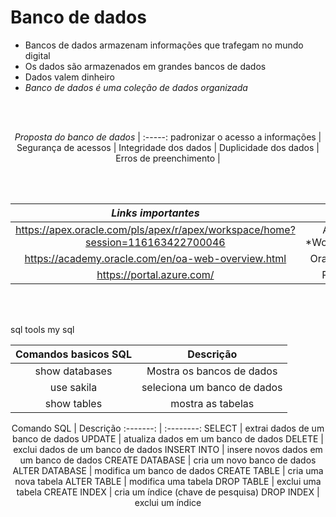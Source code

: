 # Banco de dados
* Bancos de dados armazenam informações que trafegam no mundo digital
* Os dados são armazenados em grandes bancos de dados
* Dados valem dinheiro
* *Banco de dados é uma coleção de dados organizada*


<br>
<br>

<center>

*Proposta do banco de dados* |
:-----: 
padronizar o acesso a informações |
Segurança de acessos |
Integridade dos dados |
Duplicidade dos dados |
Erros de preenchimento |

</center>

<br>
<br>


<center>

*Links importantes* | *Descrição*
:-----: | :----:
 https://apex.oracle.com/pls/apex/r/apex/workspace/home?session=116163422700046 | Apex Oracle (Learn) *Workspace==institucional
https://academy.oracle.com/en/oa-web-overview.html | Oracle academy (course)
https://portal.azure.com/ | Portal Azure (Cloud)

</center>

<br>
<br>

sql tools
my sql
<center>

Comandos basicos SQL | Descrição
:-------: | :--------:
show databases | Mostra os bancos de dados
use sakila | seleciona um banco de dados
show tables | mostra as tabelas
</center>

<center>
Comando SQL | Descrição
:-------: | :--------:
SELECT | extrai dados de um banco de dados
UPDATE | atualiza dados em um banco de dados
DELETE | exclui dados de um banco de dados
INSERT INTO | insere novos dados em um banco de dados
CREATE DATABASE | cria um novo banco de dados
ALTER DATABASE | modifica um banco de dados
CREATE TABLE | cria uma nova tabela
ALTER TABLE | modifica uma tabela
DROP TABLE | exclui uma tabela
CREATE INDEX | cria um índice (chave de pesquisa)
DROP INDEX | exclui um índice
 </center>
